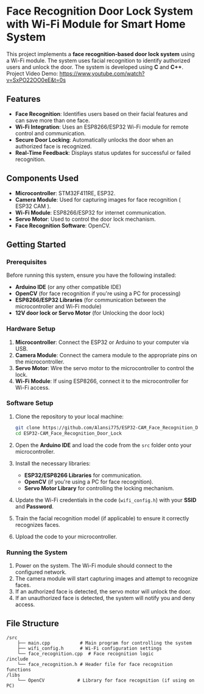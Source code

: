 # Face Recognition Door Lock System with Wi-Fi Module for Smart Home System

This project implements a **face recognition-based door lock system** using a Wi-Fi module. The system uses facial recognition to identify authorized users and unlock the door. The system is developed using **C** and **C++**.
Project Video Demo: https://www.youtube.com/watch?v=SxPO22OO0eE&t=0s 
## Features

- **Face Recognition**: Identifies users based on their facial features and can save more than one face.
- **Wi-Fi Integration**: Uses an ESP8266/ESP32 Wi-Fi module for remote control and communication.
- **Secure Door Locking**: Automatically unlocks the door when an authorized face is recognized.
- **Real-Time Feedback**: Displays status updates for successful or failed recognition.

## Components Used

- **Microcontroller**: STM32F411RE, ESP32.
- **Camera Module**: Used for capturing images for face recognition ( ESP32 CAM ).
- **Wi-Fi Module**: ESP8266/ESP32 for internet communication.
- **Servo Motor**: Used to control the door lock mechanism.
- **Face Recognition Software**: OpenCV.

## Getting Started

### Prerequisites

Before running this system, ensure you have the following installed:

- **Arduino IDE** (or any other compatible IDE)
- **OpenCV** (for face recognition if you're using a PC for processing)
- **ESP8266/ESP32 Libraries** (for communication between the microcontroller and Wi-Fi module)
- **12V door lock or Servo Motor** (for Unlocking the door lock)

### Hardware Setup

1. **Microcontroller**: Connect the ESP32 or Arduino to your computer via USB.
2. **Camera Module**: Connect the camera module to the appropriate pins on the microcontroller.
3. **Servo Motor**: Wire the servo motor to the microcontroller to control the lock.
4. **Wi-Fi Module**: If using ESP8266, connect it to the microcontroller for Wi-Fi access.

### Software Setup

1. Clone the repository to your local machine:
    ```bash
    git clone https://github.com/Alansi775/ESP32-CAM_Face_Recognition_Door_Lock.git
    cd ESP32-CAM_Face_Recognition_Door_Lock
    ```

2. Open the **Arduino IDE** and load the code from the `src` folder onto your microcontroller.

3. Install the necessary libraries:
   - **ESP32/ESP8266 Libraries** for communication.
   - **OpenCV** (if you're using a PC for face recognition).
   - **Servo Motor Library** for controlling the locking mechanism.

4. Update the Wi-Fi credentials in the code (`wifi_config.h`) with your **SSID** and **Password**.

5. Train the facial recognition model (if applicable) to ensure it correctly recognizes faces.

6. Upload the code to your microcontroller.

### Running the System

1. Power on the system. The Wi-Fi module should connect to the configured network.
2. The camera module will start capturing images and attempt to recognize faces.
3. If an authorized face is detected, the servo motor will unlock the door.
4. If an unauthorized face is detected, the system will notify you and deny access.

## File Structure

```plaintext
/src
    ├── main.cpp           # Main program for controlling the system
    ├── wifi_config.h      # Wi-Fi configuration settings
    └── face_recognition.cpp  # Face recognition logic
/include
    └── face_recognition.h # Header file for face recognition functions
/libs
    └── OpenCV            # Library for face recognition (if using on PC)
